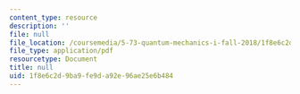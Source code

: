 ```yaml
---
content_type: resource
description: ''
file: null
file_location: /coursemedia/5-73-quantum-mechanics-i-fall-2018/1f8e6c2d9ba9fe9da92e96ae25e6b484_MIT5_73F18_Lec5.pdf
file_type: application/pdf
resourcetype: Document
title: null
uid: 1f8e6c2d-9ba9-fe9d-a92e-96ae25e6b484
---
```


